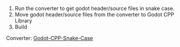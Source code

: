 1. Run the converter to get godot header/source files in snake case.
2. Move godot header/source files from the converter to Godot CPP Library
3. Build

Converter: [Godot-CPP-Snake-Case](https://github.com/MasDhany/Godot-CPP-Snake-Case/tree/7f28050fded7204b8b02e6f84866c185caca3bd2)